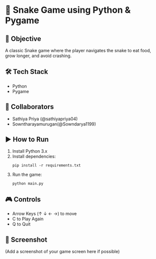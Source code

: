 # 🐍 Snake Game using Python & Pygame

## 🎯 Objective
A classic Snake game where the player navigates the snake to eat food, grow longer, and avoid crashing.

## 🛠 Tech Stack
- Python
- Pygame

## 👥 Collaborators
- Sathiya Priya (@sathiyapriya04)
- Sowntharayamurugan(@Sowndarya1199)

## ▶️ How to Run
1. Install Python 3.x
2. Install dependencies:
    ```
    pip install -r requirements.txt
    ```
3. Run the game:
    ```
    python main.py
    ```

## 🎮 Controls
- Arrow Keys (↑ ↓ ← →) to move
- C to Play Again
- Q to Quit

## 📸 Screenshot
(Add a screenshot of your game screen here if possible)
